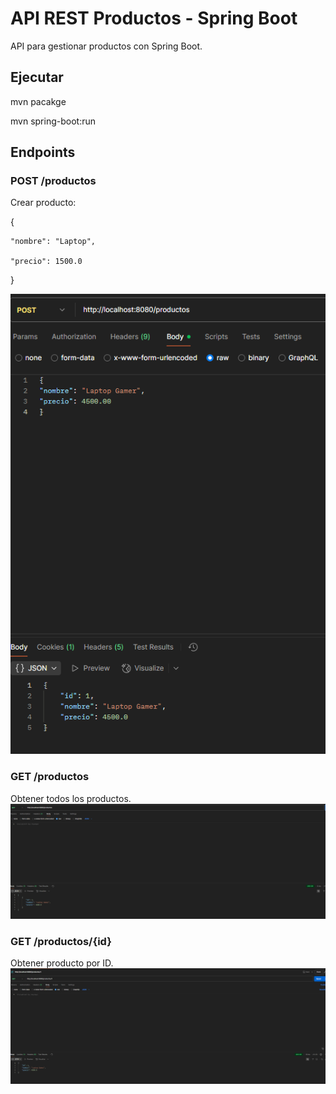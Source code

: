 # API REST Productos - Spring Boot

API para gestionar productos con Spring Boot.

## Ejecutar

mvn pacakge

mvn spring-boot:run


## Endpoints

### POST /productos
Crear producto:

{

    "nombre": "Laptop",

    "precio": 1500.0
}

![img_1.png](img_1.png)
### GET /productos
Obtener todos los productos.
![img_2.png](img_2.png)
### GET /productos/{id}
Obtener producto por ID.
![img_3.png](img_3.png)

